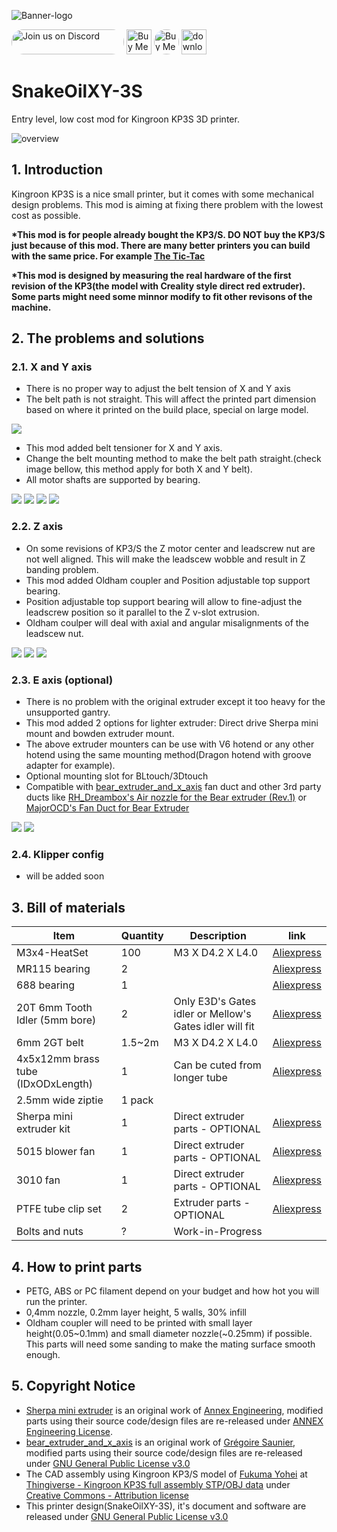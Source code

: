 ![Banner-logo](./img/banner-logo.png)

<a href="https://discord.gg/WZVP2HuAag" style="height: 40px !important;"><img src="https://discordapp.com/api/guilds/851371040566673428/widget.png?style=banner2" alt="Join us on Discord" style="height: 40px !important;width: 180px !important;border-radius: 19px !important;" ></a>
<a href='https://ko-fi.com/F1F06RMBO' target='_blank'><img height='36' style='border:0px;height:40px;' src='https://cdn.ko-fi.com/cdn/kofi2.png?v=3' border='0' alt='Buy Me a Coffee at ko-fi.com' /></a>
<a href='https://www.amazon.jp/hz/wishlist/ls/2AHXTCG01RYAZ?ref_=wl_share' target='_blank'><img height='36' style='border:0px;height:40px; !important;border-radius: 19px' src='./img/buy-me-a-spool.png' border='0' alt='Buy Me a spool at amazon Japan' /></a>
<a href='https://www.printables.com/model/348118-snakeoilxy-3s/files' target='_blank'><img height='36' style='border:0px;height:40px;' src='https://github.com/ChipCE/SnakeOilXY-3S/blob/master/img/download.png?raw=true' border='0' alt='download link' /></a>


# SnakeOilXY-3S
Entry level, low cost mod for Kingroon KP3S 3D printer.

![overview](./img/overview.png)

## 1. Introduction

Kingroon KP3S is a nice small printer, but it comes with some mechanical design problems. This mod is aiming at fixing there problem with the lowest cost as possible.

__*This mod is for people already bought the KP3/S. DO NOT buy the KP3/S just because of this mod. There are many better printers you can build with the same price. For example [The Tic-Tac](https://www.printables.com/model/164038-tic-tac-miniaturised-v-minion)__

__*This mod is designed by measuring the real hardware of the first revision of the KP3(the model with Creality style direct red extruder). Some parts might need some minnor modify to fit other revisons of the machine.__

## 2. The problems and solutions

### 2.1. X and Y axis

- There is no proper way to adjust the belt tension of X and Y axis
- The belt path is not straight. This will affect the printed part dimension based on where it printed on the build place, special on large model.

![](./img/angled-belt.png)

- This mod added belt tensioner for X and Y axis.
- Change the belt mounting method to make the belt path straight.(check image bellow, this method apply for both X and Y belt).
- All motor shafts are supported by bearing.

![](./img/belt-mount.jpg)
![](./img/img03.jpg)
![](./img/img05.jpg)
![](./img/img06.jpg)

### 2.2. Z axis

- On some revisions of KP3/S the Z motor center and leadscrew nut are not well aligned. This will make the leadscew wobble and result in Z banding problem. 
- This mod added Oldham coupler and Position adjustable top support bearing. 
- Position adjustable top support bearing will allow to fine-adjust the leadscrew position so it parallel to the Z v-slot extrusion.
- Oldham coulper will deal with axial and angular misalignments of the leadscew nut.

![](./img/z-axis.png)
![](./img/img01.jpg)
![](./img/img02.jpg)

### 2.3. E axis (optional)

- There is no problem with the original extruder except it too heavy for the unsupported gantry. 
- This mod added 2 options for lighter extruder: Direct drive Sherpa mini mount and bowden extruder mount. 
- The above extruder mounters can be use with V6 hotend or any other hotend using the same mounting method(Dragon hotend with groove adapter for example).
- Optional mounting slot for BLtouch/3Dtouch
- Compatible with [bear_extruder_and_x_axis](https://github.com/gregsaun/bear_extruder_and_x_axis) fan duct and other 3rd party ducts like [RH_Dreambox's Air nozzle for the Bear extruder (Rev.1)](https://www.thingiverse.com/thing:3390107) or [MajorOCD's Fan Duct for Bear Extruder](https://www.thingiverse.com/thing:3855570)

![](./img/toolhead.png)
![](./img/img04.jpg)

### 2.4. Klipper config

- will be added soon

## 3. Bill of materials

<table>
    <thead>
        <tr>
            <th>Item</th>
            <th>Quantity</th>
            <th>Description</th>
            <th>link</th>
        </tr>
    </thead>
    <tbody>
        <tr>
            <td>M3x4-HeatSet</td>
            <td>100</td>
            <td>M3 X D4.2 X L4.0</td>
            <td><a href="https://s.click.aliexpress.com/e/_Ad1n92" rel="nofollow">Aliexpress</a></td>
        </tr>
        <tr>
            <td>MR115 bearing</td>
            <td>2</td>
            <td></td>
            <td><a href="https://s.click.aliexpress.com/e/_De3O1rt" rel="nofollow">Aliexpress</a></td>
        </tr>
        <tr>
            <td>688 bearing</td>
            <td>1</td>
            <td></td>
            <td><a href="https://s.click.aliexpress.com/e/_Dd0g23b" rel="nofollow">Aliexpress</a></td>
        </tr>
        <tr>
            <td>20T 6mm Tooth Idler (5mm bore)</td>
            <td>2</td>
            <td>Only E3D's Gates idler or Mellow's Gates idler will fit</td>
            <td><a href="https://www.aliexpress.com/item/33023133633.html" rel="nofollow">Aliexpress</a></td>
        </tr>
        <tr>
            <td>6mm 2GT belt</td>
            <td>1.5~2m</td>
            <td>M3 X D4.2 X L4.0</td>
            <td><a href="https://www.Aliexpress.com/item/32952396111.html" rel="nofollow">Aliexpress</a></td>
        </tr>
        <tr>
            <td>4x5x12mm brass tube (IDxODxLength)</td>
            <td>1</td>
            <td>Can be cuted from longer tube</td>
            <td><a href="https://s.click.aliexpress.com/e/_DC6Dbc3" rel="nofollow">Aliexpress</a></td>
        </tr>
        <tr>
            <td>2.5mm wide ziptie</td>
            <td>1 pack</td>
            <td></td>
            <td></td>
        </tr>
        <tr>
            <td>Sherpa mini extruder kit</td>
            <td>1</td>
            <td>Direct extruder parts - OPTIONAL</td>
            <td><a href="https://s.click.aliexpress.com/e/_DmmcVKn" rel="nofollow">Aliexpress</a></td>
        </tr>
        <tr>
            <td>5015 blower fan</td>
            <td>1</td>
            <td>Direct extruder parts - OPTIONAL</td>
            <td><a href="https://s.click.aliexpress.com/e/_DllkWdp" rel="nofollow">Aliexpress</a></td>
        </tr>
        <tr>
            <td>3010 fan</td>
            <td>1</td>
            <td>Direct extruder parts - OPTIONAL</td>
            <td><a href="https://s.click.aliexpress.com/e/_DlSF5np" rel="nofollow">Aliexpress</a></td>
        </tr>
        <tr>
            <td>PTFE tube clip set</td>
            <td>2</td>
            <td>Extruder parts - OPTIONAL</td>
            <td><a href="https://s.click.aliexpress.com/e/_DEVMtuF" rel="nofollow">Aliexpress</a></td>
        </tr>
        <tr>
            <td>Bolts and nuts</td>
            <td>?</td>
            <td>Work-in-Progress</td>
            <td></td>
        </tr>
    </tbody>
</table>

## 4. How to print parts

- PETG, ABS or PC filament depend on your budget and how hot you will run the printer.
- 0,4mm nozzle, 0.2mm layer height, 5 walls, 30% infill
- Oldham coupler will need to be printed with small layer height(0.05~0.1mm) and small diameter nozzle(~0.25mm) if possible. This parts will need some sanding to make the mating surface smooth enough.

## 5. Copyright Notice

- [Sherpa mini extruder](https://github.com/Annex-Engineering/Sherpa_Mini-Extruder) is an original work of [Annex Engineering](https://github.com/Annex-Engineering), modified parts using their source code/design files are re-released under [ANNEX Engineering License](https://github.com/Annex-Engineering/ANNEX-Engineering-License-Agreement/blob/main/LICENSE.md).
- [bear_extruder_and_x_axis](https://github.com/gregsaun/bear_extruder_and_x_axis) is an original work of [Grégoire Saunier](https://github.com/gregsaun), modified parts using their source code/design files are re-released under [GNU General Public License v3.0](https://github.com/gregsaun/bear_extruder_and_x_axis/blob/master/LICENSE)
- The CAD assembly using Kingroon KP3/S model of [Fukuma Yohei](https://www.thingiverse.com/fukumay/designs) at [Thingiverse - Kingroon KP3S full assembly STP/OBJ data](https://www.thingiverse.com/thing:4889303) under [Creative Commons - Attribution license](https://creativecommons.org/licenses/by/4.0/)
- This printer design(SnakeOilXY-3S), it's document and software are released under [GNU General Public License v3.0](https://github.com/ChipCE/SnakeOil-XY/blob/master/LICENSE)
